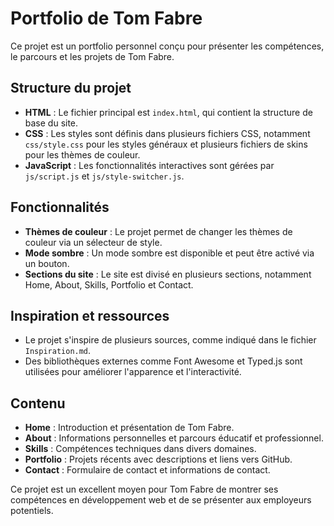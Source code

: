 # Portfolio de Tom Fabre

Ce projet est un portfolio personnel conçu pour présenter les compétences, le parcours et les projets de Tom Fabre.

## Structure du projet

- **HTML** : Le fichier principal est `index.html`, qui contient la structure de base du site.
- **CSS** : Les styles sont définis dans plusieurs fichiers CSS, notamment `css/style.css` pour les styles généraux et plusieurs fichiers de skins pour les thèmes de couleur.
- **JavaScript** : Les fonctionnalités interactives sont gérées par `js/script.js` et `js/style-switcher.js`.

## Fonctionnalités

- **Thèmes de couleur** : Le projet permet de changer les thèmes de couleur via un sélecteur de style.
- **Mode sombre** : Un mode sombre est disponible et peut être activé via un bouton.
- **Sections du site** : Le site est divisé en plusieurs sections, notamment Home, About, Skills, Portfolio et Contact.

## Inspiration et ressources

- Le projet s'inspire de plusieurs sources, comme indiqué dans le fichier `Inspiration.md`.
- Des bibliothèques externes comme Font Awesome et Typed.js sont utilisées pour améliorer l'apparence et l'interactivité.

## Contenu

- **Home** : Introduction et présentation de Tom Fabre.
- **About** : Informations personnelles et parcours éducatif et professionnel.
- **Skills** : Compétences techniques dans divers domaines.
- **Portfolio** : Projets récents avec descriptions et liens vers GitHub.
- **Contact** : Formulaire de contact et informations de contact.

Ce projet est un excellent moyen pour Tom Fabre de montrer ses compétences en développement web et de se présenter aux employeurs potentiels.